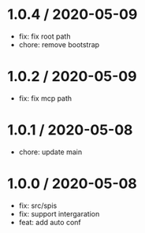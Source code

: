 
1.0.4 / 2020-05-09
==================

  * fix: fix root path
  * chore: remove bootstrap

1.0.2 / 2020-05-09
==================

  * fix: fix mcp path


1.0.1 / 2020-05-08
==================

  * chore: update main

1.0.0 / 2020-05-08
==================

  * fix: src/spis
  * fix: support intergaration
  * feat: add auto conf
